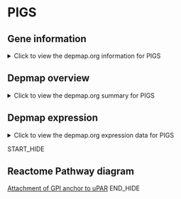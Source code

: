 <h1>PIGS</h1>

<h2>Gene information</h2>
<details>
  <summary>Click to view the depmap.org information for PIGS</summary>
  <iframe src="https://depmap.org/portal/gene/PIGS?tab=about" style="border:none;width:100%;height:800px"></iframe>
</details>

<h2>Depmap overview</h2>
<details>
  <summary>Click to view the depmap.org summary for PIGS</summary>
  <iframe src="https://depmap.org/portal/gene/PIGS?tab=overview" style="border:none;width:100%;height:800px"></iframe>
</details>

<h2>Depmap expression</h2>
<details>
  <summary>Click to view the depmap.org expression data for PIGS</summary>
  <iframe src="https://depmap.org/portal/gene/PIGS?tab=characterization" style="border:none;width:100%;height:800px"></iframe>
</details>


START_HIDE
<h2>Reactome Pathway diagram</h2>
<a href="https://reactome.org/PathwayBrowser/#/R-HSA-162791">Attachment of GPI anchor to uPAR</a>
END_HIDE


